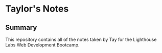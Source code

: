 # Taylor's Notes

## Summary
This repository contains all of the notes taken by Tay for the Lighthouse Labs Web Development Bootcamp.
